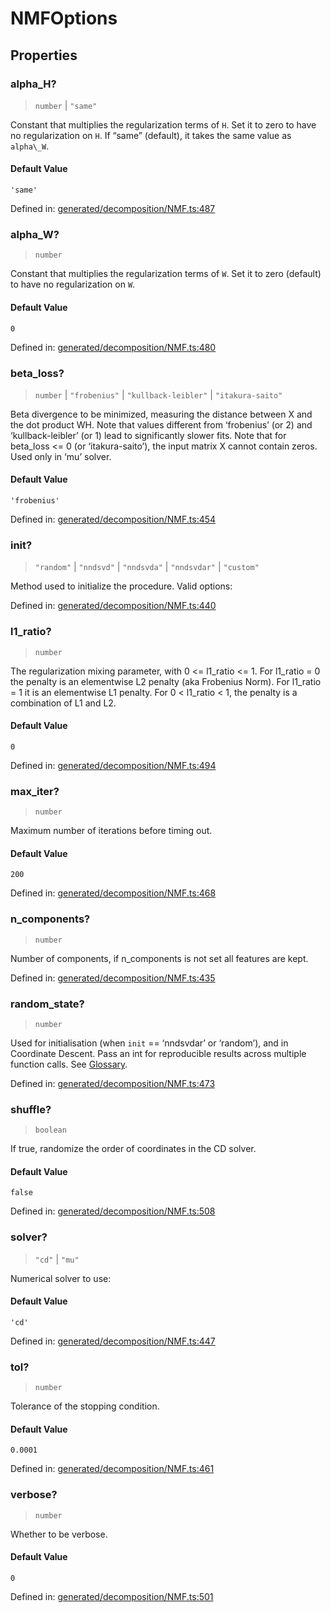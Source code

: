 # NMFOptions

## Properties

### alpha\_H?

> `number` \| `"same"`

Constant that multiplies the regularization terms of `H`. Set it to zero to have no regularization on `H`. If “same” (default), it takes the same value as `alpha\_W`.

#### Default Value

`'same'`

Defined in:  [generated/decomposition/NMF.ts:487](https://github.com/transitive-bullshit/scikit-learn-ts/blob/122b3c0/packages/sklearn/src/generated/decomposition/NMF.ts#L487)

### alpha\_W?

> `number`

Constant that multiplies the regularization terms of `W`. Set it to zero (default) to have no regularization on `W`.

#### Default Value

`0`

Defined in:  [generated/decomposition/NMF.ts:480](https://github.com/transitive-bullshit/scikit-learn-ts/blob/122b3c0/packages/sklearn/src/generated/decomposition/NMF.ts#L480)

### beta\_loss?

> `number` \| `"frobenius"` \| `"kullback-leibler"` \| `"itakura-saito"`

Beta divergence to be minimized, measuring the distance between X and the dot product WH. Note that values different from ‘frobenius’ (or 2) and ‘kullback-leibler’ (or 1) lead to significantly slower fits. Note that for beta\_loss <= 0 (or ‘itakura-saito’), the input matrix X cannot contain zeros. Used only in ‘mu’ solver.

#### Default Value

`'frobenius'`

Defined in:  [generated/decomposition/NMF.ts:454](https://github.com/transitive-bullshit/scikit-learn-ts/blob/122b3c0/packages/sklearn/src/generated/decomposition/NMF.ts#L454)

### init?

> `"random"` \| `"nndsvd"` \| `"nndsvda"` \| `"nndsvdar"` \| `"custom"`

Method used to initialize the procedure. Valid options:

Defined in:  [generated/decomposition/NMF.ts:440](https://github.com/transitive-bullshit/scikit-learn-ts/blob/122b3c0/packages/sklearn/src/generated/decomposition/NMF.ts#L440)

### l1\_ratio?

> `number`

The regularization mixing parameter, with 0 <= l1\_ratio <= 1. For l1\_ratio = 0 the penalty is an elementwise L2 penalty (aka Frobenius Norm). For l1\_ratio = 1 it is an elementwise L1 penalty. For 0 < l1\_ratio < 1, the penalty is a combination of L1 and L2.

#### Default Value

`0`

Defined in:  [generated/decomposition/NMF.ts:494](https://github.com/transitive-bullshit/scikit-learn-ts/blob/122b3c0/packages/sklearn/src/generated/decomposition/NMF.ts#L494)

### max\_iter?

> `number`

Maximum number of iterations before timing out.

#### Default Value

`200`

Defined in:  [generated/decomposition/NMF.ts:468](https://github.com/transitive-bullshit/scikit-learn-ts/blob/122b3c0/packages/sklearn/src/generated/decomposition/NMF.ts#L468)

### n\_components?

> `number`

Number of components, if n\_components is not set all features are kept.

Defined in:  [generated/decomposition/NMF.ts:435](https://github.com/transitive-bullshit/scikit-learn-ts/blob/122b3c0/packages/sklearn/src/generated/decomposition/NMF.ts#L435)

### random\_state?

> `number`

Used for initialisation (when `init` == ‘nndsvdar’ or ‘random’), and in Coordinate Descent. Pass an int for reproducible results across multiple function calls. See [Glossary](../../glossary.html#term-random_state).

Defined in:  [generated/decomposition/NMF.ts:473](https://github.com/transitive-bullshit/scikit-learn-ts/blob/122b3c0/packages/sklearn/src/generated/decomposition/NMF.ts#L473)

### shuffle?

> `boolean`

If true, randomize the order of coordinates in the CD solver.

#### Default Value

`false`

Defined in:  [generated/decomposition/NMF.ts:508](https://github.com/transitive-bullshit/scikit-learn-ts/blob/122b3c0/packages/sklearn/src/generated/decomposition/NMF.ts#L508)

### solver?

> `"cd"` \| `"mu"`

Numerical solver to use:

#### Default Value

`'cd'`

Defined in:  [generated/decomposition/NMF.ts:447](https://github.com/transitive-bullshit/scikit-learn-ts/blob/122b3c0/packages/sklearn/src/generated/decomposition/NMF.ts#L447)

### tol?

> `number`

Tolerance of the stopping condition.

#### Default Value

`0.0001`

Defined in:  [generated/decomposition/NMF.ts:461](https://github.com/transitive-bullshit/scikit-learn-ts/blob/122b3c0/packages/sklearn/src/generated/decomposition/NMF.ts#L461)

### verbose?

> `number`

Whether to be verbose.

#### Default Value

`0`

Defined in:  [generated/decomposition/NMF.ts:501](https://github.com/transitive-bullshit/scikit-learn-ts/blob/122b3c0/packages/sklearn/src/generated/decomposition/NMF.ts#L501)
